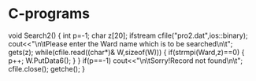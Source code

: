 # C-programs
void Search2()
{
	int p=-1;
	char z[20];
	ifstream cfile("pro2.dat",ios::binary);
	cout<<"\n\tPlease enter the Ward name which is to be searched\n\t";
	gets(z);
	while(cfile.read((char*)& W,sizeof(W)))
	{
		if(strmpi(Ward,z)==0)
		{
			p++;
			W.PutData6();
		}
	}
	if(p==-1)
		cout<<"\n\tSorry!Record not found\n\t";
	cfile.close();
	getche();
}
